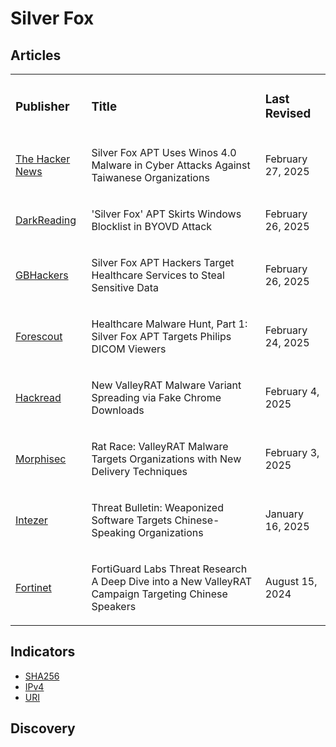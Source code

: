 # Silver Fox

## Articles
<table>
  <tr>
    <td>
      <h3>Publisher</h3>
    </td>
    <td>
      <h3>Title</h3>
    </td>
    <td>
      <h3>Last Revised</h3>
    </td>
  </tr>
  <tr>
    <td>
      <a href="https://thehackernews.com/2025/02/silver-fox-apt-uses-winos-40-malware-in.html">The Hacker News</a>
    </td>
    <td>
      <p>Silver Fox APT Uses Winos 4.0 Malware in Cyber Attacks Against Taiwanese Organizations</p>
    </td>
    <td>
      <p>February 27, 2025</p>
    </td>
  </tr>
  <tr>
    <td>
      <a href="https://www.darkreading.com/cyber-risk/silver-fox-byovd-attack-windows-blocklist">DarkReading</a>
    </td>
    <td>
      <p>'Silver Fox' APT Skirts Windows Blocklist in BYOVD Attack</p>
    </td>
    <td>
      <p>February 26, 2025</p>
    </td>
  </tr>
  <tr>
    <td>
      <a href="https://gbhackers.com/silver-fox-apt-hackers-target-healthcare-services/">GBHackers</a>
    </td>
    <td>
      <p>Silver Fox APT Hackers Target Healthcare Services to Steal Sensitive Data</p>
    </td>
    <td>
      <p>February 26, 2025</p>
    </td>
  </tr>
  <tr>
    <td>
      <a href="https://www.forescout.com/blog/healthcare-malware-hunt-part-1-silver-fox-apt-targets-philips-dicom-viewers/">Forescout</a>
    </td>
    <td>
      <p>Healthcare Malware Hunt, Part 1: Silver Fox APT Targets Philips DICOM Viewers</p>
    </td>
    <td>
      <p>February 24, 2025</p>
    </td>
  </tr>
  <tr>
    <td>
      <a href="https://hackread.com/valleyrat-malware-variant-fake-chrome-downloads/">Hackread</a>
    </td>
    <td>
      <p>New ValleyRAT Malware Variant Spreading via Fake Chrome Downloads</p>
    </td>
    <td>
      <p>February 4, 2025</p>
    </td>
  </tr>
  <tr>
    <td>
      <a href="https://www.morphisec.com/blog/rat-race-valleyrat-malware-china/">Morphisec</a>
    </td>
    <td>
      <p>Rat Race: ValleyRAT Malware Targets Organizations with New Delivery Techniques</p>
    </td>
    <td>
      <p>February 3, 2025</p>
    </td>
  </tr>
  <tr>
    <td>
      <a href="https://intezer.com/blog/malware-analysis/weaponized-software-targets-chinese/">Intezer</a>
    </td>
    <td>
      <p>Threat Bulletin: Weaponized Software Targets Chinese-Speaking Organizations</p>
    </td>
    <td>
      <p>January 16, 2025</p>
    </td>
  </tr>
  <tr>
    <td>
      <a href="https://www.fortinet.com/blog/threat-research/valleyrat-campaign-targeting-chinese-speakers">Fortinet</a>
    </td>
    <td>
      <p>FortiGuard Labs Threat Research A Deep Dive into a New ValleyRAT Campaign Targeting Chinese Speakers</p>
    </td>
    <td>
      August 15, 2024
    </td>
  </tr>
</table>


## Indicators
- <a href="https://github.com/PudgyDragon/IOCs/blob/main/All/Silver%20Fox/samples.sha256">SHA256</a>
- <a href="https://github.com/PudgyDragon/IOCs/blob/main/All/Silver%20Fox/IPv4.txt">IPv4</a>
- <a href="https://github.com/PudgyDragon/IOCs/blob/main/All/Silver%20Fox/uri.txt">URI</a>

## Discovery
